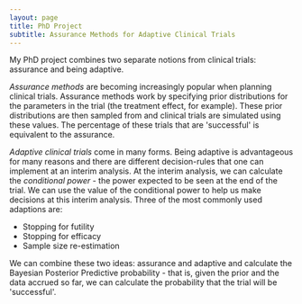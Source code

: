 ```yaml
---
layout: page
title: PhD Project
subtitle: Assurance Methods for Adaptive Clinical Trials
---
```


My PhD project combines two separate notions from clinical trials: assurance and being adaptive.

*Assurance methods* are becoming increasingly popular when planning clinical trials. Assurance methods work by specifying prior distributions for the parameters in the trial (the treatment effect, for example). These prior distributions are then sampled from and clinical trials are simulated using these values. The percentage of these trials that are 'successful' is equivalent to the assurance.

*Adaptive clinical trials* come in many forms. Being adaptive is advantageous for many reasons and there are different decision-rules that one can implement at an interim analysis. At the interim analysis, we can calculate the *conditional power* - the power expected to be seen at the end of the trial. We can use the value of the conditional power to help us make decisions at this interim analysis. Three of the most commonly used adaptions are:

* Stopping for futility
* Stopping for efficacy
* Sample size re-estimation

We can combine these two ideas: assurance and adaptive and calculate the Bayesian Posterior Predictive probability - that is, given the prior and the data accrued so far, we can calculate the probability that the trial will be 'successful'.